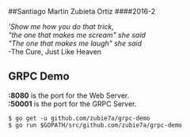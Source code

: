 ##Santiago Martin Zubieta Ortiz
####2016-2

*'Show me how you do that trick,*  
*"the one that makes me scream" she said*  
*"The one that makes me laugh" she said*  
-The Cure, Just Like Heaven

## GRPC Demo
**:8080** is the port for the Web Server.  
**:50001** is the port for the GRPC Server.  
```
$ go get -u github.com/zubie7a/grpc-demo
$ go run $GOPATH/src/github.com/zubie7a/grpc-demo
```

